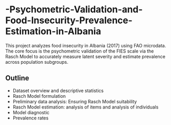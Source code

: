 # -Psychometric-Validation-and-Food-Insecurity-Prevalence-Estimation-in-Albania
This project analyzes food insecurity in Albania (2017) using FAO microdata. The core focus is the psychometric validation of the FIES scale via the Rasch Model to accurately measure latent severity and estimate prevalence across population subgroups.

## Outline
- Dataset overview and descriptive statistics
- Rasch Model formulation
- Preliminary data analysis: Ensuring Rasch Model suitability
- Rasch Model estimation: analysis of items and analysis of individuals
- Model diagnostic
- Prevalence rates

